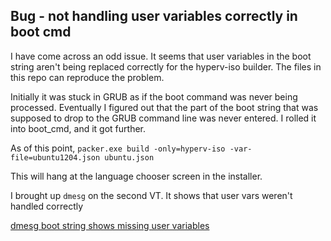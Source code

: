 

## Bug - not handling user variables correctly in boot cmd

I have come across an odd issue. It seems that user variables in the boot string aren't being replaced correctly for the hyperv-iso builder. The files in this repo can reproduce the problem.

Initially it was stuck in GRUB as if the boot command was never being processed. Eventually I figured out that the part of the boot string that was supposed to drop to the GRUB command line was never entered. I rolled it into boot_cmd, and it got further.

As of this point, 
`packer.exe build -only=hyperv-iso -var-file=ubuntu1204.json ubuntu.json`

This will hang at the language chooser screen in the installer. 


I brought up `dmesg` on the second VT. It shows that user vars weren't handled correctly

[dmesg boot string shows missing user variables](screenshots/missing_vars.png)


